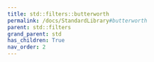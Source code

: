 ```yaml
---
title: std::filters::butterworth
permalink: /docs/StandardLibrary#butterworth
parent: std::filters
grand_parent: std
has_children: True
nav_order: 2
---
```

